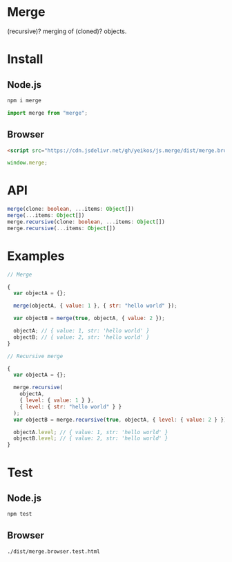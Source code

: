 # Merge

(recursive)? merging of (cloned)? objects.

# Install

## Node.js

```sh
npm i merge
```

```js
import merge from "merge";
```

## Browser

```html
<script src="https://cdn.jsdelivr.net/gh/yeikos/js.merge/dist/merge.browser.min.js"></script>
```

```js
window.merge;
```

# API

```typescript
merge(clone: boolean, ...items: Object[])
merge(...items: Object[])
merge.recursive(clone: boolean, ...items: Object[])
merge.recursive(...items: Object[])
```

# Examples

```js
// Merge

{
  var objectA = {};

  merge(objectA, { value: 1 }, { str: "hello world" });

  var objectB = merge(true, objectA, { value: 2 });

  objectA; // { value: 1, str: 'hello world' }
  objectB; // { value: 2, str: 'hello world' }
}

// Recursive merge

{
  var objectA = {};

  merge.recursive(
    objectA,
    { level: { value: 1 } },
    { level: { str: "hello world" } }
  );
  var objectB = merge.recursive(true, objectA, { level: { value: 2 } });

  objectA.level; // { value: 1, str: 'hello world' }
  objectB.level; // { value: 2, str: 'hello world' }
}
```

# Test

## Node.js

```sh
npm test
```

## Browser

```
./dist/merge.browser.test.html
```
